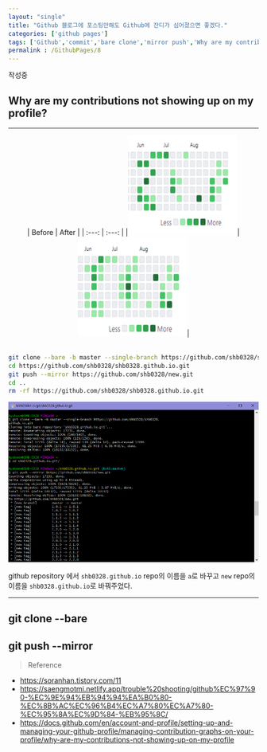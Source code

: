 ```yaml
---
layout: "single"
title: "Github 블로그에 포스팅만해도 Github에 잔디가 심어졌으면 좋겠다."
categories: ['github pages']
tags: ['Github','commit','bare clone','mirror push','Why are my contributions not showing up on my profile?']
permalink : /GithubPages/8
---
```


작성중

## Why are my contributions not showing up on my profile?

-----
<center>
| Before | After |
| :---: | :---: |
|<img src="/assets/images/210908003951.png" width="220px" height="200px">|<img src="/assets/images/210908010358.png" width="220px" height="200px">|
</center>
<br>

```bash
git clone --bare -b master --single-branch https://github.com/shb0328/shb0328.github.io.git
cd https://github.com/shb0328/shb0328.github.io.git
git push --mirror https://github.com/shb0328/new.git
cd ..
rm -rf https://github.com/shb0328/shb0328.github.io.git
```

![210908005039.png](/assets/images/210908005039.png)

github repository 에서 `shb0328.github.io` repo의 이름을 `a`로 바꾸고 `new` repo의 이름을 `shb0328.github.io`로 바꿔주었다.

-----

## git clone --bare

## git push --mirror

>Reference
- https://soranhan.tistory.com/11
- https://saengmotmi.netlify.app/trouble%20shooting/github%EC%97%90-%EC%9E%94%EB%94%94%EA%B0%80-%EC%8B%AC%EC%96%B4%EC%A7%80%EC%A7%80-%EC%95%8A%EC%9D%84-%EB%95%8C/
- https://docs.github.com/en/account-and-profile/setting-up-and-managing-your-github-profile/managing-contribution-graphs-on-your-profile/why-are-my-contributions-not-showing-up-on-my-profile